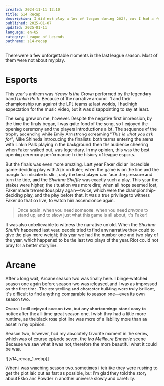 ```yaml
---
created: 2024-11-11 12:10
title: S14 Recap
description: I did not play a lot of league during 2024, but I had a few unforgettable moments nonetheless.
published: 2025-01-07
updated: 2025-01-11
language: en-US
category: League of Legends
pathname: s14-recap
---
```

There were a few unforgettable moments in the last league season. Most of them were not about my play.

# Esports
This year's anthem was *Heavy Is the Crown* performed by the legendary band _Linkin Park_. Because of the narrative around T1 and their championship run against the LPL teams at last worlds, I had high expectation for the music video, but it was disappointing to say at least.

The song grew on me, however. Despite the negative first impression, by the time the finals began, I was quite fond of the song, so I enjoyed the opening ceremony and the players introductions a lot. The sequence of the trophy ascending while Emily Armstrong screaming "_This is what you ask for_", Mike Shinoda introducing the finalists, both teams entering the arena with Linkin Park playing in the background, then the audience cheering when Faker walked out, was legendary. In my opinion, this was the best opening ceremony performance in the history of league esports.

But the finals was even more amazing. Last year Faker did an incredible game-deciding play with Azir on Ruler; when the game is on the line and the margin for mistake is slim, only the best player can face the pressure and turn the tide, and the _Shurima Shuffle_ was exactly such a play. This year the stakes were higher, the situation was more dire; when all hope seemed lost, Faker made tremendous play again—twice, which were the championship-deciding play, and the play before that. It was a true privilege to witness Faker do that on live, to watch him ascend once again.

> Once again, when you need someone, when you need *anyone* to stand up, and to show just what this game is all about, it's Faker!

It was also unbelievable to witness the narrative unfold. When the _Shurima Shuffle_ happened last year, people tried to find any narrative they could to give the play more weight; this year we had the number one and two play of the year, which happened to be  the last two plays of the year. Riot could not pray for a better storyline.

# Arcane
After a long wait, Arcane season two was finally here. I binge-watched season one again before season two was released, and I was as impressed as the first time. The storytelling and character building were truly brilliant, it's difficult to find anything comparable to season one—even its own season two.

Overall I still enjoyed season two, but any shortcomings stand easy to notice after the all-time great season one. I wish they had a little more runtime, as the black rose plot line was more of a liability more than an asset in my opinion.

Season two, however, had my absolutely favorite moment in the series, which was of course episode seven, the _Ma Meilleure Ennemie_ scene. Because we saw what it was not, therefore the more beautiful what it could be was.

![[s14_recap_1.webp]]

When I was watching season two, sometimes I felt like they were rushing to get the plot laid out as fast as possible, but I'm glad they told the story about Ekko and Powder in another universe slowly and carefully.